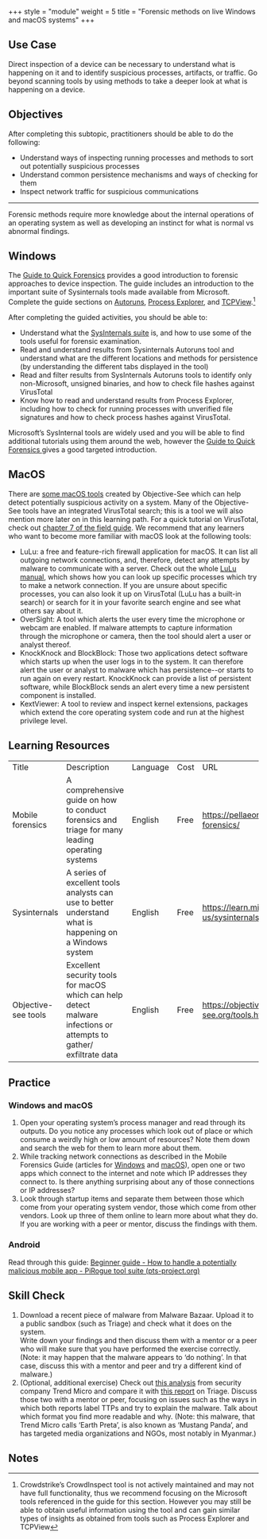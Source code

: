 +++
style = "module"
weight = 5
title = "Forensic methods on live Windows and macOS systems"
+++

## Use Case

Direct inspection of a device can be necessary to understand what is happening on it and to identify suspicious processes, artifacts, or traffic. Go beyond scanning tools by using methods to take a deeper look at what is happening on a device.

## Objectives

After completing this subtopic, practitioners should be able to do the following:

- Understand ways of inspecting running processes and methods to sort out potentially suspicious processes
- Understand common persistence mechanisms and ways of checking for them
- Inspect network traffic for suspicious communications

---

Forensic methods require more knowledge about the internal operations of an operating system as well as developing an instinct for what is normal vs abnormal findings.

## Windows

The [Guide to Quick Forensics](https://pellaeon.gitbook.io/mobile-forensics/) provides a good introduction to forensic approaches to device inspection. The guide includes an introduction to the important suite of Sysinternals tools made available from Microsoft. Complete the guide sections on [Autoruns](https://pellaeon.gitbook.io/mobile-forensics/windows/autoruns), [Process Explorer](https://pellaeon.gitbook.io/mobile-forensics/windows/processes), and [TCPView](https://pellaeon.gitbook.io/mobile-forensics/windows/network).[^1]

After completing the guided activities, you should be able to:

- Understand what the [SysInternals suite](https://learn.microsoft.com/en-us/sysinternals/) is, and how to use some of the tools useful for forensic examination.
- Read and understand results from Sysinternals Autoruns tool and understand what are the different locations and methods for persistence (by understanding the different tabs displayed in the tool)
- Read and filter results from SysInternals Autoruns tools to identify only non-Microsoft, unsigned binaries, and how to check file hashes against VirusTotal
- Know how to read and understand results from Process Explorer, including how to check for running processes with unverified file signatures and how to check process hashes against VirusTotal.

Microsoft’s SysInternal tools are widely used and you will be able to find additional tutorials using them around the web, however the [Guide to Quick Forensics ](https://pellaeon.gitbook.io/mobile-forensics/)gives a good targeted introduction.

## MacOS

There are [some macOS tools](https://objective-see.org/tools.html) created by Objective-See which can help detect potentially suspicious activity on a system. Many of the Objective-See tools have an integrated VirusTotal search; this is a tool we will also mention more later on in this learning path. For a quick tutorial on VirusTotal, check out [chapter 7 of the field guide](https://internews.org/wp-content/uploads/2023/11/Field-Guide-to-Threat-Labs.pdf). We recommend that any learners who want to become more familiar with macOS look at the following tools:

- LuLu: a free and feature-rich firewall application for macOS. It can list all outgoing network connections, and, therefore, detect any attempts by malware to communicate with a server. Check out the whole [LuLu manual](https://objective-see.org/products/lulu.html), which shows how you can look up specific processes which try to make a network connection. If you are unsure about specific processes, you can also look it up on VirusTotal (LuLu has a built-in search) or search for it in your favorite search engine and see what others say about it.
- OverSight: A tool which alerts the user every time the microphone or webcam are enabled. If malware attempts to capture information through the microphone or camera, then the tool should alert a user or analyst thereof.
- KnockKnock and BlockBlock: Those two applications detect software which starts up when the user logs in to the system. It can therefore alert the user or analyst to malware which has persistence--or starts to run again on every restart. KnockKnock can provide a list of persistent software, while BlockBlock sends an alert every time a new persistent component is installed.
- KextViewer: A tool to review and inspect kernel extensions, packages which extend the core operating system code and run at the highest privilege level.

## Learning Resources

<table>
  <tr>
   <td>Title
   </td>
   <td>Description
   </td>
   <td>Language
   </td>
   <td>Cost
   </td>
   <td>URL
   </td>
  </tr>
  <tr>
   <td>Mobile forensics
   </td>
   <td>A comprehensive guide on how to conduct forensics and triage for many leading operating systems
   </td>
   <td>English
   </td>
   <td>Free
   </td>
   <td><a href="https://pellaeon.gitbook.io/mobile-forensics/">https://pellaeon.gitbook.io/mobile-forensics/</a> 
   </td>
  </tr>
  <tr>
   <td>Sysinternals
   </td>
   <td>A series of excellent tools analysts can use to better understand what is happening on a Windows system
   </td>
   <td>English
   </td>
   <td>Free
   </td>
   <td><a href="https://learn.microsoft.com/en-us/sysinternals/">https://learn.microsoft.com/en-us/sysinternals/</a> 
   </td>
  </tr>
  <tr>
   <td>Objective-see tools
   </td>
   <td>Excellent security tools for macOS which can help detect malware infections or attempts to gather/ exfiltrate data
   </td>
   <td>English
   </td>
   <td>Free
   </td>
   <td><a href="https://objective-see.org/tools.html">https://objective-see.org/tools.html</a> 
   </td>
  </tr>
</table>

## Practice

### Windows and macOS

1. Open your operating system’s process manager and read through its outputs. Do you notice any processes which look out of place or which consume a weirdly high or low amount of resources? Note them down and search the web for them to learn more about them.
2. While tracking network connections as described in the Mobile Forensics Guide (articles for [Windows](https://pellaeon.gitbook.io/mobile-forensics/windows/network) and [macOS](https://pellaeon.gitbook.io/mobile-forensics/mac/network)), open one or two apps which connect to the internet and note which IP addresses they connect to. Is there anything surprising about any of those connections or IP addresses?
3. Look through startup items and separate them between those which come from your operating system vendor, those which come from other vendors. Look up three of them online to learn more about what they do. If you are working with a peer or mentor, discuss the findings with them.

### Android

Read through this guide: [Beginner guide - How to handle a potentially malicious mobile app - PiRogue tool suite (pts-project.org)](https://pts-project.org/guides/g3/)

## Skill Check

1. Download a recent piece of malware from Malware Bazaar. Upload it to a public sandbox (such as Triage) and check what it does on the system. \
   Write down your findings and then discuss them with a mentor or a peer who will make sure that you have performed the exercise correctly. \
   (Note: it may happen that the malware appears to ‘do nothing’. In that case, discuss this with a mentor and peer and try a different kind of malware.)
2. (Optional, additional exercise) Check out [this analysis](https://www.trendmicro.com/en_us/research/22/k/earth-preta-spear-phishing-governments-worldwide.html) from security company Trend Micro and compare it with [this report](https://tria.ge/240207-qlmmrahhgr/behavioral1) on Triage. Discuss those two with a mentor or peer, focusing on issues such as the ways in which both reports label TTPs and try to explain the malware. Talk about which format you find more readable and why. (Note: this malware, that Trend Micro calls ‘Earth Preta’, is also known as ‘Mustang Panda’, and has targeted media organizations and NGOs, most notably in Myanmar.)

## Notes

[^1]: Crowdstrike’s CrowdInspect tool is not actively maintained and may not have full functionality, thus we recommend focusing on the Microsoft tools referenced in the guide for this section. However you may still be able to obtain useful information using the tool and can gain similar types of insights as obtained from tools such as Process Explorer and TCPView
